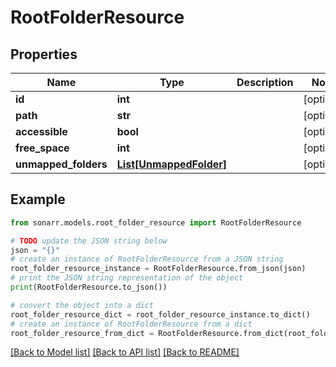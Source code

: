 # RootFolderResource


## Properties

Name | Type | Description | Notes
------------ | ------------- | ------------- | -------------
**id** | **int** |  | [optional] 
**path** | **str** |  | [optional] 
**accessible** | **bool** |  | [optional] 
**free_space** | **int** |  | [optional] 
**unmapped_folders** | [**List[UnmappedFolder]**](UnmappedFolder.md) |  | [optional] 

## Example

```python
from sonarr.models.root_folder_resource import RootFolderResource

# TODO update the JSON string below
json = "{}"
# create an instance of RootFolderResource from a JSON string
root_folder_resource_instance = RootFolderResource.from_json(json)
# print the JSON string representation of the object
print(RootFolderResource.to_json())

# convert the object into a dict
root_folder_resource_dict = root_folder_resource_instance.to_dict()
# create an instance of RootFolderResource from a dict
root_folder_resource_from_dict = RootFolderResource.from_dict(root_folder_resource_dict)
```
[[Back to Model list]](../README.md#documentation-for-models) [[Back to API list]](../README.md#documentation-for-api-endpoints) [[Back to README]](../README.md)


